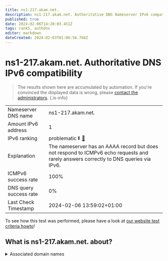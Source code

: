 ```yaml
---
title: ns1-217.akam.net.
description: ns1-217.akam.net. Authoritative DNS Nameserver IPv6 compatibility
published: true
date: 2024-02-06T14:20:03.451Z
tags: rank5, authdns
editor: markdown
dateCreated: 2024-02-03T01:06:56.768Z
---
```


# ns1-217.akam.net. Authoritative DNS IPv6 compatibility

> The results shown here are accumulated by automation. If you're convinced the displayed data is wrong, please [contact the administrators](/howto/chat). 
{.is-info}




|   |   |
| - | - |
| Nameserver DNS name | ns1-217.akam.net.
| Amount IPv6 address | 1
| IPv6 ranking | problematic :arrow_double_down: [🔗](/howto/ranking) |
| Explanation | The nameserver has an AAAA record but does not respond to ICMPv6 echo requests and rarely answers correctly to DNS queries via IPv6. |
| ICMPv6 success rate | 100%|
| DNS query success rate | 0% |
| Last Check Timestamp | 2024-02-06 13:59:02+01:00 |

To see how this test was performed, please have a look at [our website test criteria howto](/howto/testcriteria/authdns)!


## What is ns1-217.akam.net. about?






<details>
<summary>Associated domain names</summary>

www.bmo.com

</details>
